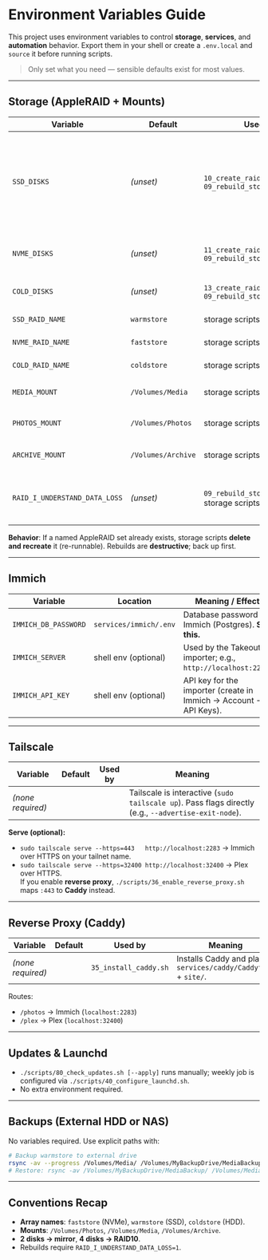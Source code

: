 # Environment Variables Guide

This project uses environment variables to control **storage**, **services**, and **automation** behavior.
Export them in your shell or create a `.env.local` and `source` it before running scripts.

> Only set what you need — sensible defaults exist for most values.

---

## Storage (AppleRAID + Mounts)

| Variable | Default | Used by | Meaning / Effect |
|---------|---------|--------|------------------|
| `SSD_DISKS` | *(unset)* | `10_create_raid10_ssd.sh`, `09_rebuild_storage.sh` | Space-separated **disk identifiers** for the SSD array (e.g., `disk4 disk5` or `disk4 disk5 disk6 disk7`). **2 disks → mirror**, **4 disks → RAID10**. |
| `NVME_DISKS` | *(unset)* | `11_create_raid10_nvme.sh`, `09_rebuild_storage.sh` | Disk identifiers for the NVMe array. Same 2/4 logic. |
| `COLD_DISKS` | *(unset)* | `13_create_raid_coldstore.sh`, `09_rebuild_storage.sh` | Disk identifiers for the HDD archive array. |
| `SSD_RAID_NAME` | `warmstore` | storage scripts | AppleRAID set name (SSD). |
| `NVME_RAID_NAME` | `faststore` | storage scripts | AppleRAID set name (NVMe). |
| `COLD_RAID_NAME` | `coldstore` | storage scripts | AppleRAID set name (HDD). |
| `MEDIA_MOUNT` | `/Volumes/Media` | storage scripts | Mount point for `warmstore` (Plex/media). |
| `PHOTOS_MOUNT` | `/Volumes/Photos` | storage scripts | Mount point for `faststore` (Immich/photos). |
| `ARCHIVE_MOUNT` | `/Volumes/Archive` | storage scripts | Mount point for `coldstore` (HDD archive). |
| `RAID_I_UNDERSTAND_DATA_LOSS` | *(unset)* | `09_rebuild_storage.sh`, storage scripts | Must be `1` to allow **destructive rebuilds** (hard safety gate). |

**Behavior**: If a named AppleRAID set already exists, storage scripts **delete and recreate** it (re-runnable). Rebuilds are **destructive**; back up first.

---

## Immich

| Variable | Location | Meaning / Effect |
|---------|----------|------------------|
| `IMMICH_DB_PASSWORD` | `services/immich/.env` | Database password for Immich (Postgres). **Set this.** |
| `IMMICH_SERVER` | shell env (optional) | Used by the Takeout importer; e.g., `http://localhost:2283`. |
| `IMMICH_API_KEY` | shell env (optional) | API key for the importer (create in Immich → Account → API Keys). |

---

## Tailscale

| Variable | Default | Used by | Meaning |
|---------|---------|--------|--------|
| *(none required)* |  |  | Tailscale is interactive (`sudo tailscale up`). Pass flags directly (e.g., `--advertise-exit-node`). |

**Serve (optional):**
- `sudo tailscale serve --https=443   http://localhost:2283` → Immich over HTTPS on your tailnet name.  
- `sudo tailscale serve --https=32400 http://localhost:32400` → Plex over HTTPS.  
If you enable **reverse proxy**, `./scripts/36_enable_reverse_proxy.sh` maps `:443` to **Caddy** instead.

---

## Reverse Proxy (Caddy)

| Variable | Default | Used by | Meaning |
|---------|---------|--------|--------|
| *(none required)* | | `35_install_caddy.sh` | Installs Caddy and places `services/caddy/Caddyfile` + `site/`. |

Routes:
- `/photos` → Immich (`localhost:2283`)
- `/plex` → Plex (`localhost:32400`)

---

## Updates & Launchd

- `./scripts/80_check_updates.sh [--apply]` runs manually; weekly job is configured via `./scripts/40_configure_launchd.sh`.
- No extra environment required.

---

## Backups (External HDD or NAS)

No variables required. Use explicit paths with:
```bash
# Backup warmstore to external drive
rsync -av --progress /Volumes/Media/ /Volumes/MyBackupDrive/MediaBackup/
# Restore: rsync -av /Volumes/MyBackupDrive/MediaBackup/ /Volumes/Media/
```

---

## Conventions Recap
- **Array names**: `faststore` (NVMe), `warmstore` (SSD), `coldstore` (HDD).  
- **Mounts**: `/Volumes/Photos`, `/Volumes/Media`, `/Volumes/Archive`.  
- **2 disks → mirror**, **4 disks → RAID10**.  
- Rebuilds require `RAID_I_UNDERSTAND_DATA_LOSS=1`.
